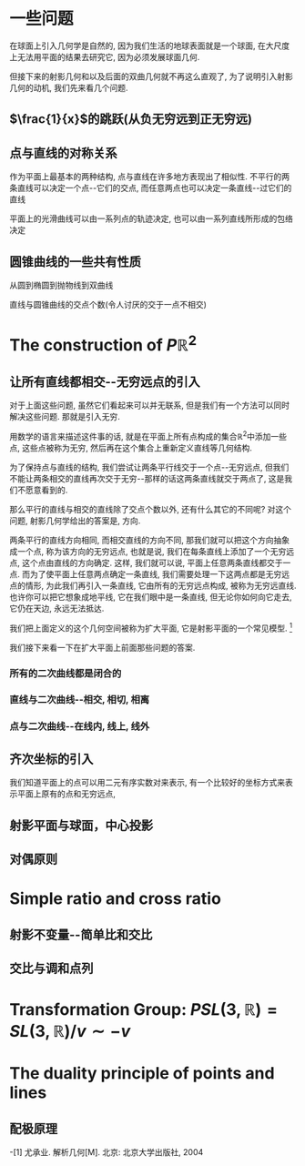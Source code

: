 # 一些问题

在球面上引入几何学是自然的, 因为我们生活的地球表面就是一个球面, 在大尺度上无法用平面的结果去研究它, 因为必须发展球面几何.

但接下来的射影几何和以及后面的双曲几何就不再这么直观了, 为了说明引入射影几何的动机, 我们先来看几个问题.

## $\frac{1}{x}$的跳跃(从负无穷远到正无穷远)

## 点与直线的对称关系

作为平面上最基本的两种结构, 点与直线在许多地方表现出了相似性.
不平行的两条直线可以决定一个点--它们的交点, 而任意两点也可以决定一条直线--过它们的直线

平面上的光滑曲线可以由一系列点的轨迹决定, 也可以由一系列直线所形成的包络决定

## 圆锥曲线的一些共有性质

从圆到椭圆到抛物线到双曲线

直线与圆锥曲线的交点个数(令人讨厌的交于一点不相交)

# The construction of $P\mathbb{R}^2$

## 让所有直线都相交--无穷远点的引入

对于上面这些问题, 虽然它们看起来可以并无联系, 但是我们有一个方法可以同时解决这些问题.
那就是引入无穷.

用数学的语言来描述这件事的话, 就是在平面上所有点构成的集合$\mathbb{R}^2$中添加一些点, 这些点被称为无穷, 
然后再在这个集合上重新定义直线等几何结构.

为了保持点与直线的结构, 我们尝试让两条平行线交于一个点--无穷远点, 但我们不能让两条相交的直线再次交于无穷--那样的话这两条直线就交于两点了, 这是我们不愿意看到的.

那么平行的直线与相交的直线除了交点个数以外, 还有什么其它的不同呢? 对这个问题, 射影几何学给出的答案是, 方向.

两条平行的直线方向相同, 而相交直线的方向不同, 那我们就可以把这个方向抽象成一个点, 称为该方向的无穷远点, 
也就是说, 我们在每条直线上添加了一个无穷远点, 这个点由直线的方向确定.
这样, 我们就可以说, 平面上任意两条直线都交于一点. 
而为了使平面上任意两点确定一条直线, 我们需要处理一下这两点都是无穷远点的情形, 为此我们再引入一条直线, 它由所有的无穷远点构成, 被称为无穷远直线. 
也许你可以把它想象成地平线, 它在我们眼中是一条直线, 但无论你如何向它走去, 它仍在天边, 永远无法抵达. 

我们把上面定义的这个几何空间被称为扩大平面, 它是射影平面的一个常见模型. [<sup>1</sup>](#cyyou)

我们接下来看一下在扩大平面上前面那些问题的答案.
### 所有的二次曲线都是闭合的
### 直线与二次曲线--相交, 相切, 相离
### 点与二次曲线--在线内, 线上, 线外

## 齐次坐标的引入
我们知道平面上的点可以用二元有序实数对来表示, 有一个比较好的坐标方式来表示平面上原有的点和无穷远点, 

## 射影平面与球面，中心投影

## 对偶原则

# Simple ratio and cross ratio

## 射影不变量--简单比和交比

## 交比与调和点列

# Transformation Group: $PSL(3,\mathbb{R}) = SL(3,\mathbb{R})/v\sim -v$



# The duality principle of points and lines


## 配极原理

<div id = "cyyou"></div>
-[1] 尤承业. 解析几何[M]. 北京: 北京大学出版社, 2004